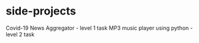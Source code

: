 # side-projects
Covid-19 News Aggregator - level 1 task 
MP3 music player using python  - level 2 task
